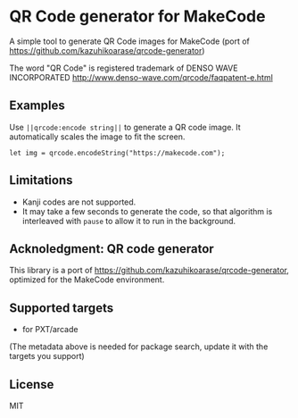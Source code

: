 # QR Code generator for MakeCode

A simple tool to generate QR Code images for MakeCode (port of https://github.com/kazuhikoarase/qrcode-generator)

The word "QR Code" is registered trademark of DENSO WAVE INCORPORATED 
http://www.denso-wave.com/qrcode/faqpatent-e.html

## Examples

Use ``||qrcode:encode string||`` to generate a QR code image. It automatically
scales the image to fit the screen.

```blocks
let img = qrcode.encodeString("https://makecode.com");
```

## Limitations

* Kanji codes are not supported.
* It may take a few seconds to generate the code, so that algorithm is interleaved with ``pause`` to allow it to run in the background.

## Acknoledgment: QR code generator

This library is a port of https://github.com/kazuhikoarase/qrcode-generator, optimized for the MakeCode environment.

## Supported targets
* for PXT/arcade

(The metadata above is needed for package search, update it with the targets you support)

## License

MIT
